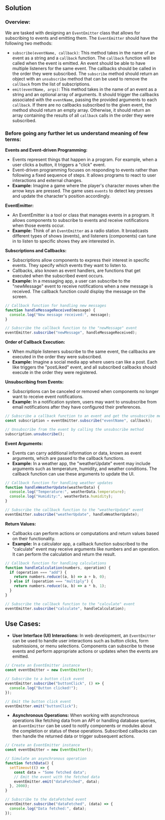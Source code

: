 ## Solution

### Overview:

We are tasked with designing an `EventEmitter` class that allows for subscribing to events and emitting them. The `EventEmitter` should have the following two methods:

- `subscribe(eventName, callback)`: This method takes in the name of an event as a string and a `callback` function. The `callback` function will be called when the event is emitted. An event should be able to have multiple listeners for the same event. The callbacks should be called in the order they were subscribed. The `subscribe` method should return an object with an `unsubscribe` method that can be used to remove the `callback` from the list of subscriptions.
- `emit(eventName, args)`: This method takes in the name of an event as a string and an optional array of arguments. It should trigger the callbacks associated with the `eventName`, passing the provided arguments to each `callback`. If there are no callbacks subscribed to the given event, the method should return an empty array. Otherwise, it should return an array containing the results of all `callback` calls in the order they were subscribed.

### Before going any further let us understand meaning of few terms:

**Events and Event-driven Programming:**

- Events represent things that happen in a program. For example, when a user clicks a button, it triggers a "click" event.
- Event-driven programming focuses on responding to events rather than following a fixed sequence of steps. It allows programs to react to user interactions and external changes.
- **Example:** Imagine a game where the player's character moves when the arrow keys are pressed. The game uses `events` to detect key presses and update the character's position accordingly.

**EventEmitter:**

- An EventEmitter is a tool or class that manages events in a program. It allows components to subscribe to events and receive notifications when those events occur.
- **Example:** Think of an `EventEmitter` as a radio station. It broadcasts different types of shows (events), and listeners (components) can tune in to listen to specific shows they are interested in.

**Subscriptions and Callbacks:**

- Subscriptions allow components to express their interest in specific events. They specify which events they want to listen to.
- Callbacks, also known as event handlers, are functions that get executed when the subscribed event occurs.
- **Example:** In a messaging app, a user can subscribe to the "newMessage" event to receive notifications when a new message is received. The callback function could display the message on the screen.

```javascript
// Callback function for handling new messages
function handleMessageReceived(message) {
  console.log("New message received:", message);
}

// Subscribe the callback function to the "newMessage" event
eventEmitter.subscribe("newMessage", handleMessageReceived);
```

**Order of Callback Execution:**

- When multiple listeners subscribe to the same event, the callbacks are executed in the order they were subscribed.
- **Example:** Imagine a social media app where users can like a post. Each like triggers the "postLiked" event, and all subscribed callbacks should execute in the order they were registered.

**Unsubscribing from Events:**

- Subscriptions can be canceled or removed when components no longer want to receive event notifications.
- **Example:** In a notification system, users may want to unsubscribe from email notifications after they have configured their preferences.

```javascript
// Subscribe a callback function to an event and get the unsubscribe method
const subscription = eventEmitter.subscribe("eventName", callback);

// Unsubscribe from the event by calling the unsubscribe method
subscription.unsubscribe();
```

**Event Arguments:**

- Events can carry additional information or data, known as event arguments, which are passed to the callback functions.
- **Example:** In a weather app, the "weatherUpdate" event may include arguments such as temperature, humidity, and weather conditions. The callback function can use these arguments to update the UI.

```javascript
// Callback function for handling weather updates
function handleWeatherUpdate(weatherData) {
  console.log("Temperature:", weatherData.temperature);
  console.log("Humidity:", weatherData.humidity);
}

// Subscribe the callback function to the "weatherUpdate" event
eventEmitter.subscribe("weatherUpdate", handleWeatherUpdate);
```

**Return Values:**

- Callbacks can perform actions or computations and return values based on their functionality.
- **Example:** In a calculator app, a callback function subscribed to the "calculate" event may receive arguments like numbers and an operation. It can perform the calculation and return the result.

```javascript
// Callback function for handling calculations
function handleCalculation(numbers, operation) {
  if (operation === "add") {
    return numbers.reduce((a, b) => a + b, 0);
  } else if (operation === "multiply") {
    return numbers.reduce((a, b) => a * b, 1);
  }
}

// Subscribe the callback function to the "calculate" event
eventEmitter.subscribe("calculate", handleCalculation);
```

## Use Cases:

- **User Interface (UI) Interactions:** In web development, an `EventEmitter` can be used to handle user interactions such as button clicks, form submissions, or menu selections. Components can subscribe to these events and perform appropriate actions or updates when the events are emitted.

```javascript
// Create an EventEmitter instance
const eventEmitter = new EventEmitter();

// Subscribe to a button click event
eventEmitter.subscribe("buttonClick", () => {
  console.log("Button clicked!");
});

// Emit the button click event
eventEmitter.emit("buttonClick");
```

- **Asynchronous Operations:** When working with asynchronous operations like fetching data from an API or handling database queries, an `EventEmitter` can be used to notify components or modules about the completion or status of these operations. Subscribed callbacks can then handle the returned data or trigger subsequent actions.

```javascript
// Create an EventEmitter instance
const eventEmitter = new EventEmitter();

// Simulate an asynchronous operation
function fetchData() {
  setTimeout(() => {
    const data = "Some fetched data";
    // Emit the event with the fetched data
    eventEmitter.emit("dataFetched", data);
  }, 2000);
}

// Subscribe to the dataFetched event
eventEmitter.subscribe("dataFetched", (data) => {
  console.log("Data fetched:", data);
});
```
